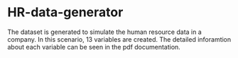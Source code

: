 # HR-data-generator
The dataset is generated to simulate the human resource data in a company. In this scenario, 13 variables are created. The detailed inforamtion about each variable can be seen in the pdf documentation.
